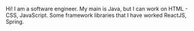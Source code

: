 Hi! I am a software engineer. My main is Java, but I can work on HTML - CSS, JavaScript. Some framework libraries that I have worked ReactJS, Spring.

<!---
guti0k/guti0k is a ✨ special ✨ repository because its `README.md` (this file) appears on your GitHub profile.
You can click the Preview link to take a look at your changes.
--->
